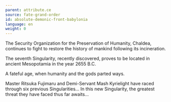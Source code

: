 ```yaml
---
parent: attribute.ce
source: fate-grand-order
id: absolute-demonic-front-babylonia
language: en
weight: 0
---
```


The Security Organization for the Preservation of Humanity, Chaldea, continues to fight to restore the history of mankind following its incineration.

The seventh Singularity, recently discovered, proves to be located in ancient Mesopotamia in the year 2655 B.C.

A fateful age, when humanity and the gods parted ways.

Master Ritsuka Fujimaru and Demi-Servant Mash Kyrielight have raced through six previous Singularities…
In this new Singularity, the greatest threat they have faced thus far awaits…
